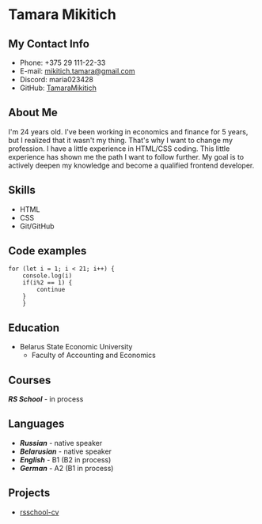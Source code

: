 # Tamara Mikitich

## My Contact Info
* Phone: +375 29 111-22-33
* E-mail: mikitich.tamara@gmail.com
* Discord: maria023428
* GitHub: [TamaraMikitich](https://github.com/TamaraMikitich)

## About Me
I'm 24 years old. I've been working in economics and finance for 5 years, but I realized that it wasn't my thing. That's why I want to change my profession. I have a little experience in HTML/CSS coding. This little experience has shown me the path I want to follow further. My goal is to actively deepen my knowledge and become a qualified frontend developer.

## Skills
* HTML
* CSS 
* Git/GitHub

## Code examples
```
for (let i = 1; i < 21; i++) {
	console.log(i)
    if(i%2 == 1) {
        continue
    }
    }
```

## Education
* Belarus State Economic University
    - Faculty of Accounting and Economics

## Courses
***RS School*** - in process

## Languages
* ***Russian*** - native speaker
* ***Belarusian*** - native speaker
* ***English*** - B1 (B2 in process)
* ***German*** - A2 (B1 in process)

## Projects
* [rsschool-cv](https://TamaraMikitich.github.io/rsschool-cv/cv)